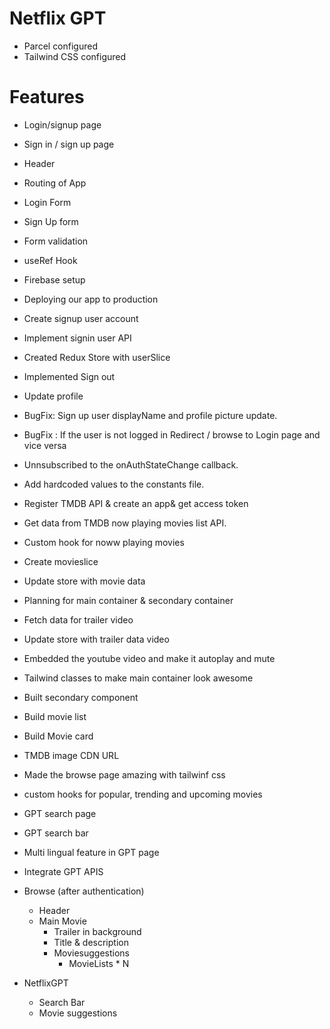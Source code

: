 # Netflix GPT

- Parcel configured
- Tailwind CSS configured

# Features

- Login/signup page
- Sign in / sign up page
- Header
- Routing of App
- Login Form
- Sign Up form
- Form validation
- useRef Hook
- Firebase setup
- Deploying our app to production
- Create signup user account
- Implement signin user API
- Created Redux Store with userSlice
- Implemented Sign out
- Update profile
- BugFix: Sign up user displayName and profile picture update.
- BugFix : If the user is not logged in Redirect / browse to Login page and vice versa
- Unnsubscribed to the onAuthStateChange callback.
- Add hardcoded values to the constants file.
- Register TMDB API & create an app& get access token
- Get data from TMDB now playing movies list API.
- Custom hook for noww playing movies
- Create movieslice
- Update store with movie data
- Planning for main container & secondary container
- Fetch data for trailer video
- Update store with trailer data video
- Embedded the youtube video and make it autoplay and mute
- Tailwind classes to make main container look awesome
- Built secondary component
- Build movie list
- Build Movie card
- TMDB image CDN URL
- Made the browse page amazing with tailwinf css
- custom hooks for popular, trending and upcoming movies
- GPT search page
- GPT search bar
- Multi lingual feature in GPT page
- Integrate GPT APIS

- Browse (after authentication)

  - Header
  - Main Movie
    - Trailer in background
    - Title & description
    - Moviesuggestions
      - MovieLists \* N

- NetflixGPT
  - Search Bar
  - Movie suggestions
